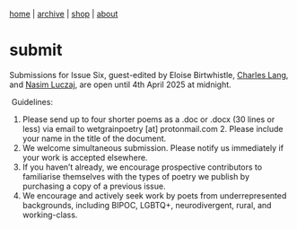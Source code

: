 [home](index.md) | [archive](archive.md) | [shop](shop.md)  |  [about](about.md)

# submit


Submissions for Issue Six, guest-edited by Eloise Birtwhistle, [Charles Lang](https://charleslangpoetry.wordpress.com/), and [Nasim Luczaj](https://nasimluczaj.com/), are open until 4th April 2025 at midnight.

​
Guidelines:

1. Please send up to four shorter poems as a .doc or .docx (30 lines or less) via email to wetgrainpoetry [at] protonmail.com
​2. Please include your name in the title of the document.
3. We welcome simultaneous submission. Please notify us immediately if your work is accepted elsewhere.
4. If you haven’t already, we encourage prospective contributors to familiarise themselves with the types of poetry we publish by purchasing a copy of a previous issue.
5. We encourage and actively seek work by poets from underrepresented backgrounds, including BIPOC, LGBTQ+, neurodivergent, rural, and working-class.



